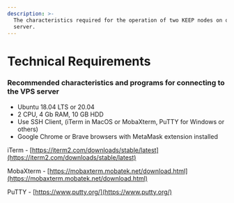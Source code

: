 ```yaml
---
description: >-
  The characteristics required for the operation of two KEEP nodes on one VPS
  server.
---
```


# Technical Requirements

### Recommended characteristics and programs for connecting to the VPS server

* Ubuntu 18.04 LTS or 20.04
* 2 CPU, 4 Gb RAM, 10 GB HDD
* Use SSH Client, \(iTerm in MacOS or MobaXterm, PuTTY for Windows or others\)
* Google Chrome or Brave browsers with MetaMask extension installed

iTerm - [https://iterm2.com/downloads/stable/latest](https://iterm2.com/downloads/stable/latest)

MobaXterm - [https://mobaxterm.mobatek.net/download.html](https://mobaxterm.mobatek.net/download.html)

PuTTY - [https://www.putty.org/](https://www.putty.org/)

